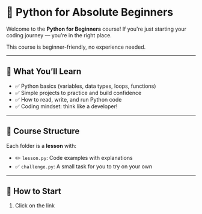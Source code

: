 # 🐍 Python for Absolute Beginners

Welcome to the **Python for Beginners** course! If you're just starting your coding journey — you’re in the right place.

This course is beginner-friendly, no experience needed.

---

## 🎯 What You’ll Learn

- ✅ Python basics (variables, data types, loops, functions)
- ✅ Simple projects to practice and build confidence
- ✅ How to read, write, and run Python code
- ✅ Coding mindset: think like a developer!

---

## 📂 Course Structure

Each folder is a **lesson** with:
- ✏️ `lesson.py`: Code examples with explanations
- ✅ `challenge.py`: A small task for you to try on your own

---

## 🚀 How to Start

1. Click on the link
